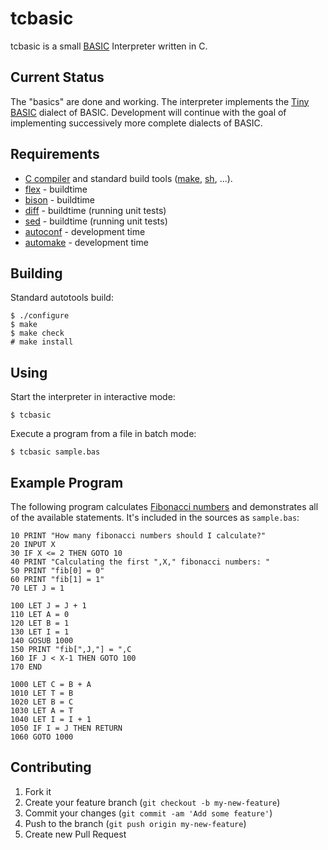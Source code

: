 # tcbasic

tcbasic is a small [BASIC](http://en.wikipedia.org/wiki/BASIC) Interpreter
written in C.

## Current Status

The "basics" are done and working. The interpreter implements the
[Tiny BASIC](http://en.wikipedia.org/wiki/Tiny_BASIC) dialect of BASIC.
Development will continue with the goal of implementing successively more
complete dialects of BASIC.

## Requirements

* [C compiler](http://www.gnu.org/software/gcc/) and standard build tools ([make](http://www.gnu.org/software/make/), [sh](http://www.gnu.org/software/bash/), ...).
* [flex](http://www.gnu.org/software/flex/) - buildtime
* [bison](http://www.gnu.org/software/bison/) - buildtime
* [diff](http://www.gnu.org/software/diffutils/) - buildtime (running unit tests)
* [sed](http://www.gnu.org/software/sed/) - buildtime (running unit tests)
* [autoconf](http://gnu.org/software/autoconf) - development time
* [automake](http://gnu.org/software/makeconf) - development time

## Building

Standard autotools build:

    $ ./configure
    $ make
    $ make check
    # make install

## Using

Start the interpreter in interactive mode:

    $ tcbasic

Execute a program from a file in batch mode:

    $ tcbasic sample.bas

## Example Program

The following program calculates
[Fibonacci numbers](http://en.wikipedia.org/wiki/Fibonacci_number)
and demonstrates all of the available statements. It's included
in the sources as `sample.bas`:

    10 PRINT "How many fibonacci numbers should I calculate?"
    20 INPUT X
    30 IF X <= 2 THEN GOTO 10
    40 PRINT "Calculating the first ",X," fibonacci numbers: "
    50 PRINT "fib[0] = 0"
    60 PRINT "fib[1] = 1"
    70 LET J = 1

    100 LET J = J + 1
    110 LET A = 0
    120 LET B = 1
    130 LET I = 1
    140 GOSUB 1000
    150 PRINT "fib[",J,"] = ",C
    160 IF J < X-1 THEN GOTO 100
    170 END
    
    1000 LET C = B + A
    1010 LET T = B
    1020 LET B = C
    1030 LET A = T
    1040 LET I = I + 1
    1050 IF I = J THEN RETURN
    1060 GOTO 1000

## Contributing

1. Fork it
2. Create your feature branch (`git checkout -b my-new-feature`)
3. Commit your changes (`git commit -am 'Add some feature'`)
4. Push to the branch (`git push origin my-new-feature`)
5. Create new Pull Request
